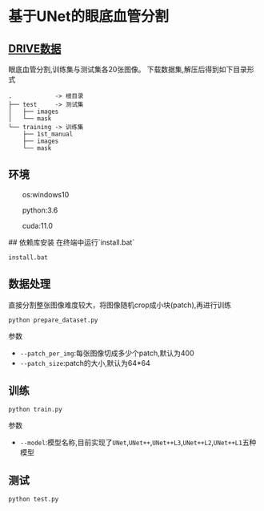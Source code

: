 # 基于UNet的眼底血管分割
## [DRIVE数据](https://drive.grand-challenge.org/)
眼底血管分割,训练集与测试集各20张图像。
下载数据集,解压后得到如下目录形式

    .            -> 根目录
    ├── test     -> 测试集
    │   ├── images
    │   └── mask
    └── training -> 训练集
        ├── 1st_manual
        ├── images
        └── mask
## 环境
<p style="text-indent:2em">os:windows10</p>
<p style="text-indent:2em">python:3.6</p>
<p style="text-indent:2em">cuda:11.0</p>
## 依赖库安装
在终端中运行`install.bat`
    
    install.bat

## 数据处理
直接分割整张图像难度较大，将图像随机crop成小块(patch),再进行训练

    python prepare_dataset.py
参数
- `--patch_per_img`:每张图像切成多少个patch,默认为400
- `--patch_size`:patch的大小,默认为64*64
## 训练
    python train.py
参数

- `--model`:模型名称,目前实现了`UNet`,`UNet++`,`UNet++L3`,`UNet++L2`,`UNet++L1`五种模型

## 测试
    python test.py